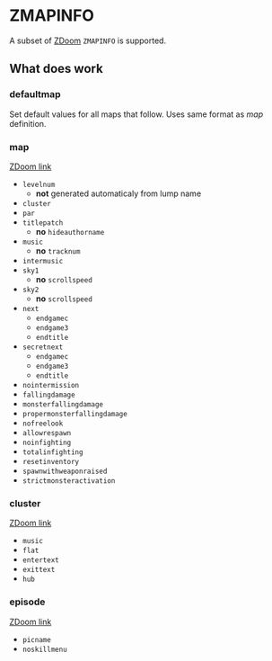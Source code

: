 # ZMAPINFO

A subset of [ZDoom](https://zdoom.org/wiki/MAPINFO) `ZMAPINFO` is supported.

## What does work

### defaultmap

Set default values for all maps that follow. Uses same format as *map* definition.

### map

[ZDoom link](https://zdoom.org/wiki/MAPINFO/Map_definition)

- `levelnum`
  - **not** generated automaticaly from lump name
- `cluster`
- `par`
- `titlepatch`
  - **no** `hideauthorname`
- `music`
  - **no** `tracknum`
- `intermusic`
- `sky1`
  - **no** `scrollspeed`
- `sky2`
  - **no** `scrollspeed`
- `next`
  - `endgamec`
  - `endgame3`
  - `endtitle`
- `secretnext`
  - `endgamec`
  - `endgame3`
  - `endtitle`
- `nointermission`
- `fallingdamage`
- `monsterfallingdamage`
- `propermonsterfallingdamage`
- `nofreelook`
- `allowrespawn`
- `noinfighting`
- `totalinfighting`
- `resetinventory`
- `spawnwithweaponraised`
- `strictmonsteractivation`

### cluster

[ZDoom link](https://zdoom.org/wiki/MAPINFO/Cluster_definition)

- `music`
- `flat`
- `entertext`
- `exittext`
- `hub`

### episode

[ZDoom link](https://zdoom.org/wiki/MAPINFO/Episode_definition)

- `picname`
- `noskillmenu`
